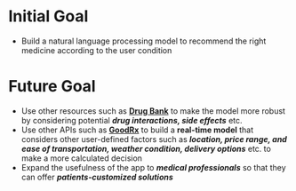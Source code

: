 # Initial Goal
- Build a natural language processing model to recommend the right medicine according to the user condition

# Future Goal
* Use other resources such as **[Drug Bank](https://www.drugbank.ca/)** to make the model more robust by considering potential ***drug interactions, side effects*** etc. 
* Use other APIs such as **[GoodRx](https://www.goodrx.com/)** to build a **real-time model** that considers other user-defined factors such as ***location, price range, and ease of transportation, weather condition, delivery options*** etc. to make a more calculated decision
* Expand the usefulness of the app to ***medical professionals*** so that they can offer ***patients-customized solutions***